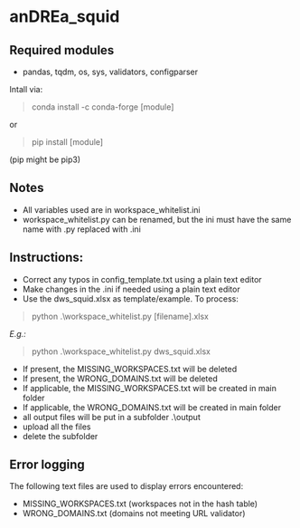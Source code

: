 # anDREa_squid

## Required modules
- pandas, tqdm, os, sys, validators, configparser

Intall via:
> conda install -c conda-forge [module]

or

> pip install [module]

(pip might be pip3)


## Notes
- All variables used are in workspace_whitelist.ini
- workspace_whitelist.py can be renamed, but the ini must have the same name with .py replaced with .ini

## Instructions:
- Correct any typos in config_template.txt using a plain text editor
- Make changes in the .ini if needed using a plain text editor
- Use the dws_squid.xlsx as template/example.  To process:

> python .\workspace_whitelist.py [filename].xlsx

*E.g.:*
> python .\workspace_whitelist.py dws_squid.xlsx
    
    
- If present, the MISSING_WORKSPACES.txt will be deleted
- If present, the WRONG_DOMAINS.txt will be deleted
- If applicable, the MISSING_WORKSPACES.txt will be created in main folder
- If applicable, the WRONG_DOMAINS.txt will be created in main folder
- all output files will be put in a subfolder .\output
- upload all the files
- delete the subfolder


## Error logging
The following text files are used to display errors encountered:
- MISSING_WORKSPACES.txt  (workspaces not in the hash table)
- WRONG_DOMAINS.txt       (domains not meeting URL validator)